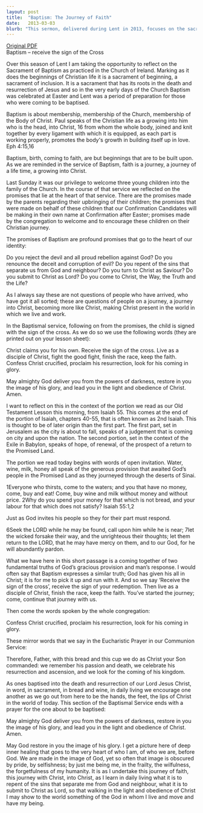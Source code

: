 ```yaml
---
layout: post
title:  "Baptism: The Journey of Faith"
date:   2013-03-03
blurb: "This sermon, delivered during Lent in 2013, focuses on the sacrament of Baptism. It explores the significance of Baptism as a sacrament of beginning and inclusion, rooted in the death and resurrection of Jesus. The sermon emphasizes the journey of faith that begins with Baptism and continues throughout a Christian's life, highlighting the importance of community and the promises made during the Baptismal service."
---
```

[Original PDF](/assets/pdf/lent32013.pdf)    
Baptism – receive the sign of the Cross

Over this season of Lent I am taking the opportunity to reflect on the Sacrament of Baptism as practiced in the Church of Ireland. Marking as it does the beginnings of Christian life it is a sacrament of beginning, a sacrament of inclusion. It is a sacrament that has its roots in the death and resurrection of Jesus and so in the very early days of the Church Baptism was celebrated at Easter and Lent was a period of preparation for those who were coming to be baptised.

Baptism is about membership, membership of the Church, membership of the Body of Christ. Paul speaks of the Christian life as a growing into him who is the head, into Christ, 16 from whom the whole body, joined and knit together by every ligament with which it is equipped, as each part is working properly, promotes the body's growth in building itself up in love. Eph 4:15,16

Baptism, birth, coming to faith, are but beginnings that are to be built upon. As we are reminded in the service of Baptism, faith is a journey, a journey of a life time, a growing into Christ.

Last Sunday it was our privilege to welcome three young children into the family of the Church. In the course of that service we reflected on the promises that lie at the heart of that service. There are the promises made by the parents regarding their upbringing of their children; the promises that were made on behalf of these children that our Confirmation Candidates will be making in their own name at Confirmation after Easter; promises made by the congregation to welcome and to encourage these children on their Christian journey.

The promises of Baptism are profound promises that go to the heart of our identity:

Do you reject the devil and all proud rebellion against God?
Do you renounce the deceit and corruption of evil?
Do you repent of the sins that separate us from God and neighbour?
Do you turn to Christ as Saviour?
Do you submit to Christ as Lord?
Do you come to Christ, the Way, the Truth and the Life?

As I always say these are not questions of people who have arrived, who have got it all sorted; these are questions of people on a journey, a journey into Christ, becoming more like Christ, making Christ present in the world in which we live and work.

In the Baptismal service, following on from the promises, the child is signed with the sign of the cross. As we do so we use the following words (they are printed out on your lesson sheet):

Christ claims you for his own.
Receive the sign of the cross.
Live as a disciple of Christ,
fight the good fight,
finish the race, keep the faith.
Confess Christ crucified,
proclaim his resurrection,
look for his coming in glory.

May almighty God deliver you from the powers of darkness, restore in you the image of his glory, and lead you in the light and obedience of Christ. Amen.

I want to reflect on this in the context of the portion we read as our Old Testament Lesson this morning, from Isaiah 55. This comes at the end of the portion of Isaiah, chapters 40-55, that is often known as 2nd Isaiah. This is thought to be of later origin than the first part. The first part, set in Jerusalem as the city is about to fall, speaks of a judgement that is coming on city and upon the nation. The second portion, set in the context of the Exile in Babylon, speaks of hope, of renewal, of the prospect of a return to the Promised Land.

The portion we read today begins with words of open invitation. Water, wine, milk, honey all speak of the generous provision that awaited God’s people in the Promised Land as they journeyed through the deserts of Sinai.

1Everyone who thirsts,
come to the waters;
and you that have no money,
come, buy and eat!
Come, buy wine and milk
without money and without price.
2Why do you spend your money for that which is not bread,
and your labour for that which does not satisfy? Isaiah 55:1,2

Just as God invites his people so they for their part must respond.

6Seek the LORD while he may be found,
call upon him while he is near;
7let the wicked forsake their way,
and the unrighteous their thoughts;
let them return to the LORD, that he may have mercy on them,
and to our God, for he will abundantly pardon.

What we have here in this short passage is a coming together of two fundamental truths of God’s gracious provision and man’s response. I would often say that Baptism expresses a similar truth; God has given his all in Christ; it is for me to pick it up and run with it. And so we say ‘Receive the sign of the cross’, receive the sign of your redemption. Then live as a disciple of Christ, finish the race, keep the faith. You’ve started the journey; come, continue that journey with us.

Then come the words spoken by the whole congregation:

Confess Christ crucified,
proclaim his resurrection,
look for his coming in glory.

These mirror words that we say in the Eucharistic Prayer in our Communion Service:

Therefore, Father, with this bread and this cup
we do as Christ your Son commanded:
we remember his passion and death,
we celebrate his resurrection and ascension,
and we look for the coming of his kingdom.

As ones baptised into the death and resurrection of our Lord Jesus Christ, in word, in sacrament, in bread and wine, in daily living we encourage one another as we go out from here to be the hands, the feet, the lips of Christ in the world of today. This section of the Baptismal Service ends with a prayer for the one about to be baptised:

May almighty God deliver you from the powers of darkness, restore in you the image of his glory, and lead you in the light and obedience of Christ. Amen.

May God restore in you the image of his glory. I get a picture here of deep inner healing that goes to the very heart of who I am, of who we are, before God. We are made in the image of God, yet so often that image is obscured by pride, by selfishness; by just me being me, in the frailty, the wilfulness, the forgetfulness of my humanity. It is as I undertake this journey of faith, this journey with Christ, into Christ, as I learn in daily living what it is to repent of the sins that separate me from God and neighbour, what it is to submit to Christ as Lord, so that walking in the light and obedience of Christ I may show to the world something of the God in whom I live and move and have my being.
